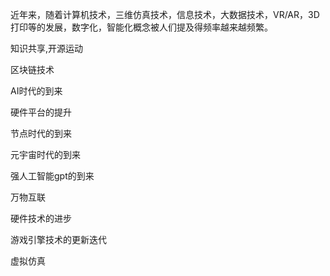 近年来，随着计算机技术，三维仿真技术，信息技术，大数据技术，VR/AR，3D打印等的发展，数字化，智能化概念被人们提及得频率越来越频繁。

知识共享,开源运动

区块链技术

AI时代的到来

硬件平台的提升

节点时代的到来

元宇宙时代的到来

强人工智能gpt的到来

万物互联

硬件技术的进步

游戏引擎技术的更新迭代

虚拟仿真
